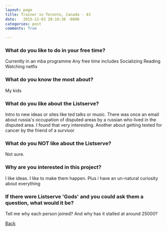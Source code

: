 ```yaml
---
layout: page
title: Trainer in Toronto, Canada - 43
date:   2015-12-03 20:16:36 -0800
categories: post
comments: True

---
```


### What do you like to do in your free time?
<p>Currently in an mba programme
Any free time includes 
Socializing
Reading 
Watching netfix</p>

### What do you know the most about?
<p>My kids</p>

### What do you like about the Listserve?
<p>Intro to new ideas or sites like ted talks or music. 
There was once an email about russia's occupation of disputed areas by a russian who lived in the disputed area. I found that very interesting. 
Another about getting tested for cancer by the friend of a survivor</p>

### What do you NOT like about the Listserve?
<p>Not sure. </p>

### Why are you interested in this project?
<p>I like ideas. I like to make them happen. Plus i have an un-natural curiosity about everything</p>

### If there were Listserve 'Gods' and you could ask them a question, what would it be?
<p>Tell me why each person joined? And why has it stalled at around 25000? </p>

[Back][1]

[1]: /responders/all